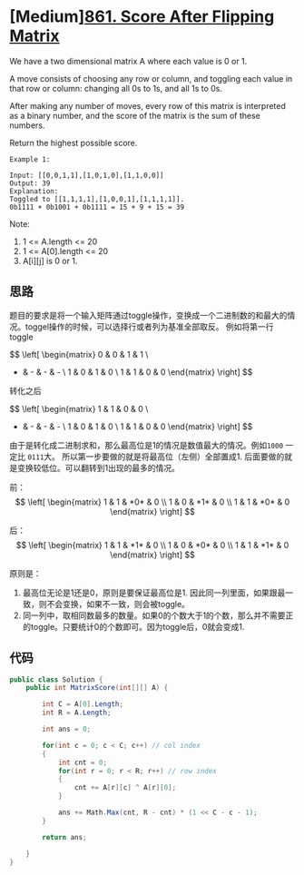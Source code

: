 # [Medium][861. Score After Flipping Matrix](https://leetcode.com/problems/score-after-flipping-matrix/)

We have a two dimensional matrix A where each value is 0 or 1.

A move consists of choosing any row or column, and toggling each value in that row or column: changing all 0s to 1s, and all 1s to 0s.

After making any number of moves, every row of this matrix is interpreted as a binary number, and the score of the matrix is the sum of these numbers.

Return the highest possible score.

``` text
Example 1:

Input: [[0,0,1,1],[1,0,1,0],[1,1,0,0]]
Output: 39
Explanation:
Toggled to [[1,1,1,1],[1,0,0,1],[1,1,1,1]].
0b1111 + 0b1001 + 0b1111 = 15 + 9 + 15 = 39
```

Note:

1. 1 <= A.length <= 20
2. 1 <= A[0].length <= 20
3. A[i][j] is 0 or 1.

## 思路

题目的要求是将一个输入矩阵通过toggle操作，变换成一个二进制数的和最大的情况。toggel操作的时候，可以选择行或者列为基准全部取反。
例如将第一行toggle

$$
\left[
 \begin{matrix}
   0 & 0 & 1 & 1 \\
   - & - & - & - \\
   1 & 0 & 1 & 0 \\
   1 & 1 & 0 & 0
  \end{matrix}
\right]
$$

转化之后

$$
\left[
 \begin{matrix}
   1 & 1 & 0 & 0 \\
   - & - & - & - \\
   1 & 0 & 1 & 0 \\
   1 & 1 & 0 & 0
  \end{matrix}
\right]
$$

由于是转化成二进制求和，那么最高位是1的情况是数值最大的情况。例如`1000` 一定比 `0111`大。
所以第一步要做的就是将最高位（左侧）全部置成1.
后面要做的就是变换较低位。可以翻转到1出现的最多的情况。

前：
$$
\left[
 \begin{matrix}
   1 & 1 &  *0*  & 0 \\
   1 & 0 &  *1*  & 0 \\
   1 & 1 &  *0*  & 0
  \end{matrix}
\right]
$$

后：
$$
\left[
 \begin{matrix}
   1 & 1 & *1* &  0 \\
   1 & 0 & *0* & 0 \\
   1 & 1 & *1* & 0
  \end{matrix}
\right]
$$

原则是：

1. 最高位无论是1还是0，原则是要保证最高位是1. 因此同一列里面，如果跟最一致，则不会变换，如果不一致，则会被toggle。
2. 同一列中，取相同数最多的数量。如果0的个数大于1的个数，那么并不需要正的toggle。只要统计0的个数即可。因为toggle后，0就会变成1.

## 代码

```csharp
public class Solution {
    public int MatrixScore(int[][] A) {

        int C = A[0].Length;
        int R = A.Length;

        int ans = 0;

        for(int c = 0; c < C; c++) // col index
        {
            int cnt = 0;
            for(int r = 0; r < R; r++) // row index
            {
                cnt += A[r][c] ^ A[r][0];
            }

            ans += Math.Max(cnt, R - cnt) * (1 << C - c - 1);
        }

        return ans;

    }
}
```
